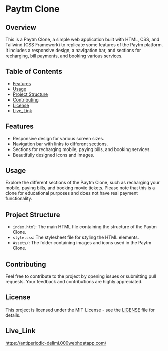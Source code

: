 
# Paytm Clone

## Overview

This is a Paytm Clone, a simple web application built with HTML, CSS, and Tailwind (CSS Framework) to replicate some features of the Paytm platform. It includes a responsive design, a navigation bar, and sections for recharging, bill payments, and booking various services.

## Table of Contents

- [Features](#features)
- [Usage](#usage)
- [Project Structure](#project-structure)
- [Contributing](#contributing)
- [License](#license)
- [Live_Link](#Live_Link)

## Features

- Responsive design for various screen sizes.
- Navigation bar with links to different sections.
- Sections for recharging mobile, paying bills, and booking services.
- Beautifully designed icons and images.

## Usage

Explore the different sections of the Paytm Clone, such as recharging your mobile, paying bills, and booking movie tickets. Please note that this is a clone for educational purposes and does not have real payment functionality.

## Project Structure

- `index.html`: The main HTML file containing the structure of the Paytm Clone.
- `style.css`: The stylesheet file for styling the HTML elements.
- `Assets/`: The folder containing images and icons used in the Paytm Clone.

## Contributing

Feel free to contribute to the project by opening issues or submitting pull requests. Your feedback and contributions are highly appreciated.

## License

This project is licensed under the MIT License - see the [LICENSE](LICENSE) file for details.


## Live_Link   
https://antiperiodic-delimi.000webhostapp.com/
